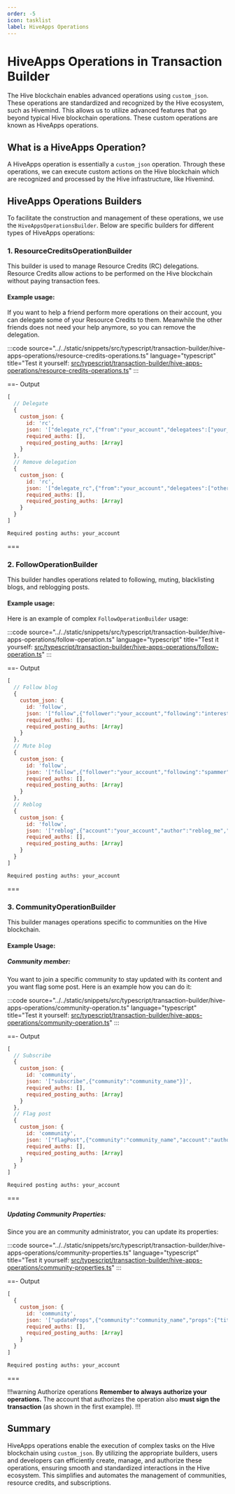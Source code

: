 ```yaml
---
order: -5
icon: tasklist
label: HiveApps Operations
---
```


# HiveApps Operations in Transaction Builder

The Hive blockchain enables advanced operations using `custom_json`. These operations are standardized and recognized by the Hive ecosystem, such as Hivemind. This allows us to utilize advanced features that go beyond typical Hive blockchain operations. These custom operations are known as HiveApps operations.

## What is a HiveApps Operation?

A HiveApps operation is essentially a `custom_json` operation. Through these operations, we can execute custom actions on the Hive blockchain which are recognized and processed by the Hive infrastructure, like Hivemind.

## HiveApps Operations Builders

To facilitate the construction and management of these operations, we use the `HiveAppsOperationsBuilder`. Below are specific builders for different types of HiveApps operations:

### 1. ResourceCreditsOperationBuilder

This builder is used to manage Resource Credits (RC) delegations. Resource Credits allow actions to be performed on the Hive blockchain without paying transaction fees.

#### Example usage:

If you want to help a friend perform more operations on their account, you can delegate some of your Resource Credits to them.
Meanwhile the other friends does not need your help anymore, so you can remove the delegation.

:::code source="../../static/snippets/src/typescript/transaction-builder/hive-apps-operations/resource-credits-operations.ts" language="typescript" title="Test it yourself: [src/typescript/transaction-builder/hive-apps-operations/resource-credits-operations.ts](https://stackblitz.com/github/openhive-network/wax-doc-snippets?file=src%2Ftypescript%2Ftransaction-builder%2Fhive-apps-operations%2Fresource-credits-operations.ts&startScript=test-tb-hive-apps-resource-credits)" :::

==- Output

```javascript
[
  // Delegate
  {
    custom_json: {
      id: 'rc',
      json: '["delegate_rc",{"from":"your_account","delegatees":["your_friend_account"],"max_rc":"1000","extensions":[]}]',
      required_auths: [],
      required_posting_auths: [Array]
    }
  },
  // Remove delegation
  {
    custom_json: {
      id: 'rc',
      json: '["delegate_rc",{"from":"your_account","delegatees":["other_friend_account"],"max_rc":"0","extensions":[]}]',
      required_auths: [],
      required_posting_auths: [Array]
    }
  }
]
```

```text
Required posting auths: your_account
```
===

### 2. FollowOperationBuilder

This builder handles operations related to following, muting, blacklisting blogs, and reblogging posts.

#### Example usage:

Here is an example of complex `FollowOperationBuilder` usage:

:::code source="../../static/snippets/src/typescript/transaction-builder/hive-apps-operations/follow-operation.ts" language="typescript" title="Test it yourself: [src/typescript/transaction-builder/hive-apps-operations/follow-operation.ts](https://stackblitz.com/github/openhive-network/wax-doc-snippets?file=src%2Ftypescript%2Ftransaction-builder%2Fhive-apps-operations%2Ffollow-operation.ts&startScript=test-tb-hive-apps-follow-operation)" :::

==- Output

```javascript
[
  // Follow blog
  {
    custom_json: {
      id: 'follow',
      json: '["follow",{"follower":"your_account","following":"interesting_blog","what":["blog"]}]',
      required_auths: [],
      required_posting_auths: [Array]
    }
  },
  // Mute blog
  {
    custom_json: {
      id: 'follow',
      json: '["follow",{"follower":"your_account","following":"spammer","what":["ignore"]}]',
      required_auths: [],
      required_posting_auths: [Array]
    }
  },
  // Reblog
  {
    custom_json: {
      id: 'follow',
      json: '["reblog",{"account":"your_account","author":"reblog_me","permlink":"post_permlink"}]',
      required_auths: [],
      required_posting_auths: [Array]
    }
  }
]
```
```text
Required posting auths: your_account
```
===

### 3. CommunityOperationBuilder

This builder manages operations specific to communities on the Hive blockchain.

#### Example Usage:

##### Community member:

You want to join a specific community to stay updated with its content and you want flag some post. Here is an example how you can do it:

:::code source="../../static/snippets/src/typescript/transaction-builder/hive-apps-operations/community-operation.ts" language="typescript" title="Test it yourself: [src/typescript/transaction-builder/hive-apps-operations/community-operation.ts](https://stackblitz.com/github/openhive-network/wax-doc-snippets?file=src%2Ftypescript%2Ftransaction-builder%2Fhive-apps-operations%2Fcommunity-operation.ts&startScript=test-tb-hive-apps-community-operation)" :::

==- Output

```javascript
[
  // Subscribe
  {
    custom_json: {
      id: 'community',
      json: '["subscribe",{"community":"community_name"}]',
      required_auths: [],
      required_posting_auths: [Array]
    }
  },
  // Flag post
  {
    custom_json: {
      id: 'community',
      json: '["flagPost",{"community":"community_name","account":"author_account","permlink":"post_permlink","notes":"violation notes"}]',
      required_auths: [],
      required_posting_auths: [Array]
    }
  }
]
```
```text
Required posting auths: your_account
```
===

##### Updating Community Properties:

Since you are an community administrator, you can update its properties:

:::code source="../../static/snippets/src/typescript/transaction-builder/hive-apps-operations/community-properties.ts" language="typescript" title="Test it yourself: [src/typescript/transaction-builder/hive-apps-operations/community-properties.ts](https://stackblitz.com/github/openhive-network/wax-doc-snippets?file=src%2Ftypescript%2Ftransaction-builder%2Fhive-apps-operations%2Fcommunity-properties.ts&startScript=test-tb-hive-apps-community-properties)" :::

==- Output

```javascript
[
  {
    custom_json: {
      id: 'community',
      json: '["updateProps",{"community":"community_name","props":{"title":"New Community Title","about":"Community Description","description":"Detailed community description","flag_text":"Post flagging rules","is_nsfw":false,"lang":"en"}}]',
      required_auths: [],
      required_posting_auths: [Array]
    }
  }
]
```
```text
Required posting auths: your_account
```
===

!!!warning Authorize operations
**Remember to always authorize your operations.** The account that authorizes the operation also **must sign the transaction** (as shown in the first example).
!!!

## Summary

HiveApps operations enable the execution of complex tasks on the Hive blockchain using `custom_json`. By utilizing the appropriate builders, users and developers can efficiently create, manage, and authorize these operations, ensuring smooth and standardized interactions in the Hive ecosystem. This simplifies and automates the management of communities, resource credits, and subscriptions.